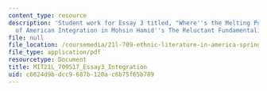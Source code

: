 ```yaml
---
content_type: resource
description: 'Student work for Essay 3 titled, "Where''s the Melting Pot?: The Lack
  of American Integration in Mohsin Hamid''s The Reluctant Fundamentalist."'
file: null
file_location: /coursemedia/21l-709-ethnic-literature-in-america-spring-2017/c6624d9bdcc9687b120ac6b75f65b789_MIT21L_709S17_Essay3_Integration.pdf
file_type: application/pdf
resourcetype: Document
title: MIT21L_709S17_Essay3_Integration
uid: c6624d9b-dcc9-687b-120a-c6b75f65b789
---
```

